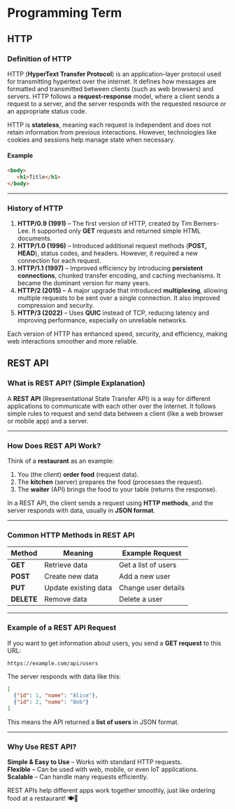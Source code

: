 # Programming Term
## HTTP
### **Definition of HTTP**  
HTTP (**HyperText Transfer Protocol**) is an application-layer protocol used for transmitting hypertext over the internet. It defines how messages are formatted and transmitted between clients (such as web browsers) and servers. HTTP follows a **request-response** model, where a client sends a request to a server, and the server responds with the requested resource or an appropriate status code.  

HTTP is **stateless**, meaning each request is independent and does not retain information from previous interactions. However, technologies like cookies and sessions help manage state when necessary.  

#### Example
```html
<body>
   <h1>Title</h1>
</body>
```
---
### **History of HTTP**
1. **HTTP/0.9 (1991)** – The first version of HTTP, created by Tim Berners-Lee. It supported only **GET** requests and returned simple HTML documents.  
2. **HTTP/1.0 (1996)** – Introduced additional request methods (**POST, HEAD**), status codes, and headers. However, it required a new connection for each request.  
3. **HTTP/1.1 (1997)** – Improved efficiency by introducing **persistent connections**, chunked transfer encoding, and caching mechanisms. It became the dominant version for many years.  
4. **HTTP/2 (2015)** – A major upgrade that introduced **multiplexing**, allowing multiple requests to be sent over a single connection. It also improved compression and security.  
5. **HTTP/3 (2022)** – Uses **QUIC** instead of TCP, reducing latency and improving performance, especially on unreliable networks.  

Each version of HTTP has enhanced speed, security, and efficiency, making web interactions smoother and more reliable.

## REST API
### **What is REST API? (Simple Explanation)**  

A **REST API** (Representational State Transfer API) is a way for different applications to communicate with each other over the internet. It follows simple rules to request and send data between a client (like a web browser or mobile app) and a server.  

---

### **How Does REST API Work?**  

Think of a **restaurant** as an example:  
1. You (the client) **order food** (request data).  
2. The **kitchen** (server) prepares the food (processes the request).  
3. The **waiter** (API) brings the food to your table (returns the response).  

In a REST API, the client sends a request using **HTTP methods**, and the server responds with data, usually in **JSON format**.  

---

### **Common HTTP Methods in REST API**  

| Method   | Meaning                        | Example Request |
|----------|--------------------------------|----------------|
| **GET**  | Retrieve data                  | Get a list of users |
| **POST** | Create new data                | Add a new user |
| **PUT**  | Update existing data           | Change user details |
| **DELETE** | Remove data                  | Delete a user |

---

### **Example of a REST API Request**  

If you want to get information about users, you send a **GET request** to this URL:  

```
https://example.com/api/users
```

The server responds with data like this:  

```json
[
  {"id": 1, "name": "Alice"},
  {"id": 2, "name": "Bob"}
]
```

This means the API returned a **list of users** in JSON format.  

---

### **Why Use REST API?**  
**Simple & Easy to Use** – Works with standard HTTP requests.  
**Flexible** – Can be used with web, mobile, or even IoT applications.  
**Scalable** – Can handle many requests efficiently.  

REST APIs help different apps work together smoothly, just like ordering food at a restaurant! 🍽️🚀